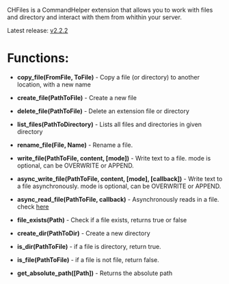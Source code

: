 CHFiles is a CommandHelper extension that allows you to work with files and directory and interact with them from whithin your server.

Latest release: [v2.2.2](https://github.com/steakteam/CHFiles/releases/tag/v2.2.2)

# Functions:

* **copy_file(FromFile, ToFile)** - Copy a file (or directory) to another location, with a new name

* **create_file(PathToFile)** - Create a new file

* **delete_file(PathToFile)** - Delete an extension file or directory

* **list_files(PathToDirectory)** - Lists all files and directories in given directory

* **rename_file(File, Name)** - Rename a file.

* **write_file(PathToFile, content, [mode])** - Write text to a file. mode is optional, can be OVERWRITE or APPEND.

* **async_write_file(PathToFile, content, [mode], [callback])** - Write text to a file asynchronously. mode is optional, can be OVERWRITE or APPEND.

* **async_read_file(PathToFile, callback)** - Asynchronously reads in a file. check [here](http://wiki.sk89q.com/wiki/CommandHelper/Staged/API/async_read)

* **file_exists(Path)** - Check if a file exists, returns true or false

* **create_dir(PathToDir)** - Create a new directory

* **is_dir(PathToFile)** - if a file is directory, return true.

* **is_file(PathToFile)** - if a file is not file, return false.

* **get_absolute_path([Path])** - Returns the absolute path
